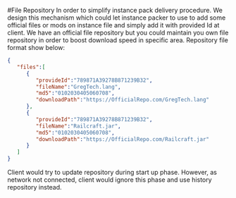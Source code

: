 #File Repository
In order to simplify instance pack delivery procedure. We design this mechanism which could let instance packer to use to add some official files or mods on instance file and simply add it with provided Id at client. We have an official file repository but you could maintain you own file repository in order to boost download speed in specific area. Repository file format show below:  
```JSON
{
   "files":[
      {
         "provideId":"789871A39278B871239B32",
         "fileName":"GregTech.lang",
         "md5":"0102030405060708",
         "downloadPath":"https://OfficialRepo.com/GregTech.lang"
      },
      {
         "provideId":"789871A39278B871239B32",
         "fileName":"Railcraft.jar",
         "md5":"0102030405060708",
         "downloadPath":"https://OfficialRepo.com/Railcraft.jar"
      }
   ]
}
```

Client would try to update repository during start up phase. However, as network not connected, client would ignore this phase and use history repository instead.
